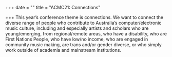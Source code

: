 +++
date = ""
title = "ACMC21: Connections"

+++
This year’s conference theme is connections. We want to connect the diverse range of people who contribute to Australia’s computer/electronic music culture, including and especially artists and scholars who are young/emerging, from regional/remote areas, who have a disability, who are First Nations People, who have low/no income, who are engaged in community music making, are trans and/or gender diverse, or who simply work outside of academia and mainstream institutions.